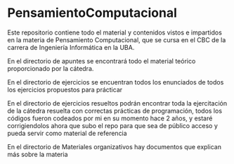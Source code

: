 # PensamientoComputacional

Este repositorio contiene todo el material y contenidos vistos e impartidos en la materia de Pensamiento Computacional, que se cursa en el CBC de la carrera de Ingeniería Informática en la UBA. 

En el directorio de apuntes se encontrará todo el material teórico proporcionado por la cátedra.

En el directorio de ejercicios se encuentran todos los enunciados de todos los ejercicios propuestos para prácticar

En el directorio de ejercicios resueltos podrán encontrar toda la ejercitación de la cátedra resuelta con correctas prácticas de programación, todos los códigos fueron codeados por mi en su momento hace 2 años, y estaré corrigiendolos ahora que subo el repo para que sea de público acceso y pueda servir como material de referencia

En el directorio de Materiales organizativos hay documentos que explican más sobre la materia
